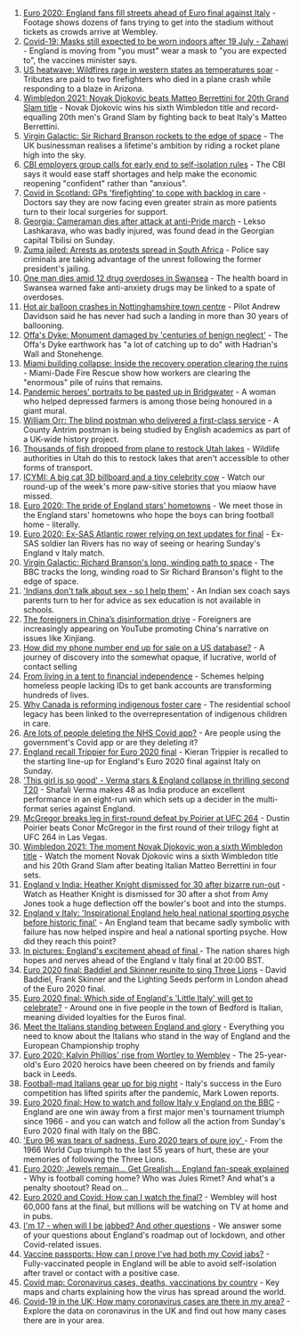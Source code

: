 1. [Euro 2020: England fans fill streets ahead of Euro final against Italy](https://www.bbc.co.uk/news/uk-57796459) - Footage shows dozens of fans trying to get into the stadium without tickets as crowds arrive at Wembley.
2. [Covid-19: Masks still expected to be worn indoors after 19 July - Zahawi](https://www.bbc.co.uk/news/uk-57795409) - England is moving from "you must" wear a mask to "you are expected to", the vaccines minister says.
3. [US heatwave: Wildfires rage in western states as temperatures soar](https://www.bbc.co.uk/news/world-us-canada-57794263) - Tributes are paid to two firefighters who died in a plane crash while responding to a blaze in Arizona.
4. [Wimbledon 2021: Novak Djokovic beats Matteo Berrettini for 20th Grand Slam title](https://www.bbc.co.uk/sport/tennis/57792226) - Novak Djokovic wins his sixth Wimbledon title and record-equalling 20th men's Grand Slam by fighting back to beat Italy's Matteo Berrettini.
5. [Virgin Galactic: Sir Richard Branson rockets to the edge of space](https://www.bbc.co.uk/news/science-environment-57797297) - The UK businessman realises a lifetime's ambition by riding a rocket plane high into the sky.
6. [CBI employers group calls for early end to self-isolation rules](https://www.bbc.co.uk/news/business-57795100) - The CBI says it would ease staff shortages and help make the economic reopening "confident" rather than "anxious".
7. [Covid in Scotland: GPs 'firefighting' to cope with backlog in care](https://www.bbc.co.uk/news/uk-scotland-57794763) - Doctors say they are now facing even greater strain as more patients turn to their local surgeries for support.
8. [Georgia: Cameraman dies after attack at anti-Pride march](https://www.bbc.co.uk/news/world-europe-57797467) - Lekso Lashkarava, who was badly injured, was found dead in the Georgian capital Tbilisi on Sunday.
9. [Zuma jailed: Arrests as protests spread in South Africa](https://www.bbc.co.uk/news/world-africa-57797007) - Police say criminals are taking advantage of the unrest following the former president's jailing.
10. [One man dies amid 12 drug overdoses in Swansea](https://www.bbc.co.uk/news/uk-wales-57790900) - The health board in Swansea warned fake anti-anxiety drugs may be linked to a spate of overdoses.
11. [Hot air balloon crashes in Nottinghamshire town centre](https://www.bbc.co.uk/news/uk-england-nottinghamshire-57795523) - Pilot Andrew Davidson said he has never had such a landing in more than 30 years of ballooning.
12. [Offa's Dyke: Monument damaged by 'centuries of benign neglect'](https://www.bbc.co.uk/news/uk-wales-57748159) - The Offa's Dyke earthwork has "a lot of catching up to do" with Hadrian's Wall and Stonehenge.
13. [Miami building collapse: Inside the recovery operation clearing the ruins](https://www.bbc.co.uk/news/world-us-canada-57795441) - Miami-Dade Fire Rescue show how workers are clearing the "enormous" pile of ruins that remains.
14. [Pandemic heroes' portraits to be pasted up in Bridgwater](https://www.bbc.co.uk/news/uk-england-somerset-57788657) - A woman who helped depressed farmers is among those being honoured in a giant mural.
15. [William Orr: The blind postman who delivered a first-class service](https://www.bbc.co.uk/news/uk-northern-ireland-57762587) - A County Antrim postman is being studied by English academics as part of a UK-wide history project.
16. [Thousands of fish dropped from plane to restock Utah lakes](https://www.bbc.co.uk/news/world-us-canada-57793082) - Wildlife authorities in Utah do this to restock lakes that aren't accessible to other forms of transport.
17. [ICYMI: A big cat 3D billboard and a tiny celebrity cow](https://www.bbc.co.uk/news/world-57771740) - Watch our round-up of the week's more paw-sitive stories that you miaow have missed.
18. [Euro 2020: The pride of England stars' hometowns](https://www.bbc.co.uk/news/uk-england-57791089) - We meet those in the England stars' hometowns who hope the boys can bring football home - literally.
19. [Euro 2020: Ex-SAS Atlantic rower relying on text updates for final](https://www.bbc.co.uk/news/uk-england-hereford-worcester-57788407) - Ex-SAS soldier Ian Rivers has no way of seeing or hearing Sunday's England v Italy match.
20. [Virgin Galactic: Richard Branson's long, winding path to space](https://www.bbc.co.uk/news/science-environment-57798167) - The BBC tracks the long, winding road to Sir Richard Branson's flight to the edge of space.
21. ['Indians don't talk about sex - so I help them'](https://www.bbc.co.uk/news/stories-56838660) - An Indian sex coach says parents turn to her for advice as sex education is not available in schools.
22. [The foreigners in China’s disinformation drive](https://www.bbc.co.uk/news/world-asia-china-57780023) - Foreigners are increasingly appearing on YouTube promoting China's narrative on issues like Xinjiang.
23. [How did my phone number end up for sale on a US database?](https://www.bbc.co.uk/news/technology-57443597) - A journey of discovery into the somewhat opaque, if lucrative, world of contact selling
24. [From living in a tent to financial independence](https://www.bbc.co.uk/news/business-57666610) - Schemes helping homeless people lacking IDs to get bank accounts are transforming hundreds of lives.
25. [Why Canada is reforming indigenous foster care](https://www.bbc.co.uk/news/world-us-canada-57646170) - The residential school legacy has been linked to the overrepresentation of indigenous children in care.
26. [Are lots of people deleting the NHS Covid app?](https://www.bbc.co.uk/news/57779371) - Are people using the government's Covid app or are they deleting it?
27. [England recall Trippier for Euro 2020 final](https://www.bbc.co.uk/sport/football/57749602) - Kieran Trippier is recalled to the starting line-up for England's Euro 2020 final against Italy on Sunday.
28. ['This girl is so good' - Verma stars & England collapse in thrilling second T20](https://www.bbc.co.uk/sport/cricket/57798277) - Shafali Verma makes 48 as India produce an excellent performance in an eight-run win which sets up a decider in the multi-format series against England.
29. [McGregor breaks leg in first-round defeat by Poirier at UFC 264](https://www.bbc.co.uk/sport/mixed-martial-arts/57793781) - Dustin Poirier beats Conor McGregor in the first round of their trilogy fight at UFC 264 in Las Vegas.
30. [Wimbledon 2021: The moment Novak Djokovic won a sixth Wimbledon title](https://www.bbc.co.uk/sport/av/tennis/57798978) - Watch the moment Novak Djokovic wins a sixth Wimbledon title and his 20th Grand Slam after beating Italian Matteo Berrettini in four sets.
31. [England v India: Heather Knight dismissed for 30 after bizarre run-out](https://www.bbc.co.uk/sport/av/cricket/57797274) - Watch as Heather Knight is dismissed for 30 after a shot from Amy Jones took a huge deflection off the bowler's boot and into the stumps.
32. [England v Italy: 'Inspirational England help heal national sporting psyche before historic final'](https://www.bbc.co.uk/sport/football/57791681) - An England team that became sadly symbolic with failure has now helped inspire and heal a national sporting psyche. How did they reach this point?
33. [In pictures: England's excitement ahead of final ](https://www.bbc.co.uk/news/in-pictures-57796519) - The nation shares high hopes and nerves ahead of the England v Italy final at 20:00 BST.
34. [Euro 2020 final: Baddiel and Skinner reunite to sing Three Lions](https://www.bbc.co.uk/news/uk-england-57798768) - David Baddiel, Frank Skinner and the Lighting Seeds perform in London ahead of the Euro 2020 final.
35. [Euro 2020 final: Which side of England's 'Little Italy' will get to celebrate?](https://www.bbc.co.uk/news/world-europe-57795661) - Around one in five people in the town of Bedford is Italian, meaning divided loyalties for the Euros final.
36. [Meet the Italians standing between England and glory](https://www.bbc.co.uk/sport/football/57768655) - Everything you need to know about the Italians who stand in the way of England and the European Championship trophy
37. [Euro 2020: Kalvin Phillips' rise from Wortley to Wembley](https://www.bbc.co.uk/news/uk-england-leeds-57761592) - The 25-year-old's Euro 2020 heroics have been cheered on by friends and family back in Leeds.
38. [Football-mad Italians gear up for big night](https://www.bbc.co.uk/news/world-europe-57783267) - Italy's success in the Euro competition has lifted spirits after the pandemic, Mark Lowen reports.
39. [Euro 2020 final: How to watch and follow Italy v England on the BBC](https://www.bbc.co.uk/sport/football/57777726) - England are one win away from a first major men's tournament triumph since 1966 - and you can watch and follow all the action from Sunday's Euro 2020 final with Italy on the BBC.
40. ['Euro 96 was tears of sadness, Euro 2020 tears of pure joy' ](https://www.bbc.co.uk/sport/football/57780763) - From the 1966 World Cup triumph to the last 55 years of hurt, these are your memories of following the Three Lions.
41. [Euro 2020: Jewels remain... Get Grealish... England fan-speak explained](https://www.bbc.co.uk/news/uk-57761278) - Why is football coming home? Who was Jules Rimet? And what's a penalty shootout? Read on...
42. [Euro 2020 and Covid: How can I watch the final?](https://www.bbc.co.uk/news/uk-57386719) - Wembley will host 60,000 fans at the final, but millions will be watching on TV at home and in pubs.
43. [I'm 17 - when will I be jabbed? And other questions](https://www.bbc.co.uk/news/world-asia-china-51176409) - We answer some of your questions about England's roadmap out of lockdown, and other Covid-related issues.
44. [Vaccine passports: How can I prove I've had both my Covid jabs?](https://www.bbc.co.uk/news/explainers-55718553) - Fully-vaccinated people in England will be able to avoid self-isolation after travel or contact with a positive case.
45. [Covid map: Coronavirus cases, deaths, vaccinations by country](https://www.bbc.co.uk/news/world-51235105) - Key maps and charts explaining how the virus has spread around the world.
46. [Covid-19 in the UK: How many coronavirus cases are there in my area?](https://www.bbc.co.uk/news/uk-51768274) - Explore the data on coronavirus in the UK and find out how many cases there are in your area.
